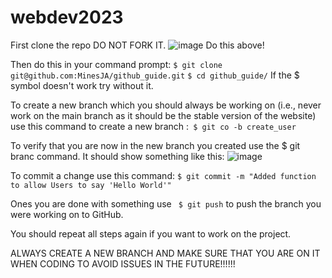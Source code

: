 # webdev2023
First clone the repo DO NOT FORK IT. ![image](https://user-images.githubusercontent.com/78967292/223255944-8b47bde1-d3d0-400c-8d8c-347d49f64447.png)
Do this above!

Then do this in your command prompt:
```$ git clone git@github.com:MinesJA/github_guide.git```
```$ cd github_guide/```
If the $ symbol doesn't work try without it.

To create a new branch which you should always be working on (i.e., never work on the main branch as it should be the stable version of the website) use this command to create a new branch :``` $ git co -b create_user```


To verify that you are now in the new branch you created use the $ git branc command.
It should show something like this: ![image](https://user-images.githubusercontent.com/78967292/223258697-77fff153-2364-41d7-a5fa-e0bb64ed1e77.png)

To commit a change use this command: ``` $ git commit -m "Added function to allow Users to say 'Hello World'" ```

Ones you are done with something use ``` $ git push``` to push the branch you were working on to GitHub. 

You should repeat all steps again if you want to work on the project.

ALWAYS CREATE A NEW BRANCH AND MAKE SURE THAT YOU ARE ON IT WHEN CODING TO AVOID ISSUES IN THE FUTURE!!!!!!
